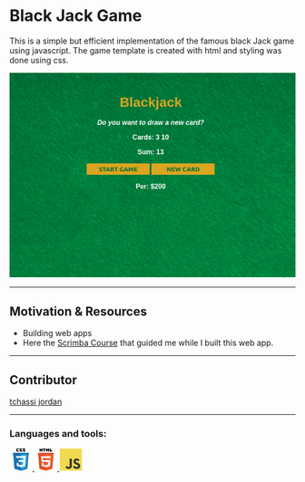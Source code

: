 # Black Jack Game
This is a simple but efficient implementation of the famous black Jack game using javascript. The game template is created with html and styling was done using css.

<img src="./images/blackjack.png" alt="game preview">

---

## Motivation & Resources

- Building web apps
- Here the <a href="https://scrimba.com/playlist/pkrr5S9">Scrimba Course</a> that guided me while I built this web app.

---

## Contributor
 <a href="https://github.com/tchassijordan">
 tchassi jordan</a>

---

<h3 align="left">Languages and tools:</h3>
<p align="left"> <a href="https://www.w3schools.com/css/" target="_blank"> <img src="https://raw.githubusercontent.com/devicons/devicon/master/icons/css3/css3-original-wordmark.svg" alt="css3" width="40" height="40"/> </a> <a href="https://www.w3.org/html/" target="_blank"> <img src="https://raw.githubusercontent.com/devicons/devicon/master/icons/html5/html5-original-wordmark.svg" alt="html5" width="40" height="40"/> </a> <a href="https://developer.mozilla.org/en-US/docs/Web/JavaScript" target="_blank"> <img src="https://raw.githubusercontent.com/devicons/devicon/master/icons/javascript/javascript-original.svg" alt="javascript" width="40" height="40"/> </a> </p>
